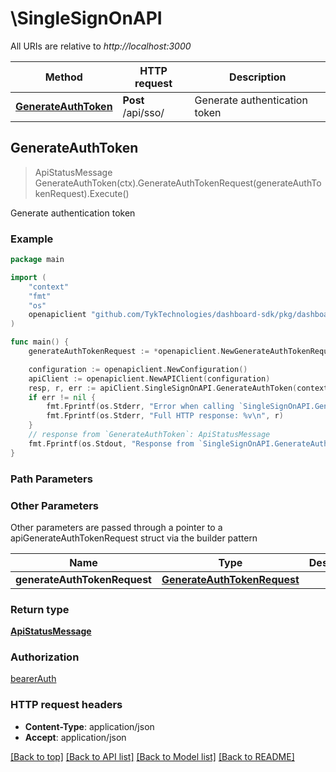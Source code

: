 # \SingleSignOnAPI

All URIs are relative to *http://localhost:3000*

Method | HTTP request | Description
------------- | ------------- | -------------
[**GenerateAuthToken**](SingleSignOnAPI.md#GenerateAuthToken) | **Post** /api/sso/ | Generate authentication token



## GenerateAuthToken

> ApiStatusMessage GenerateAuthToken(ctx).GenerateAuthTokenRequest(generateAuthTokenRequest).Execute()

Generate authentication token



### Example

```go
package main

import (
	"context"
	"fmt"
	"os"
	openapiclient "github.com/TykTechnologies/dashboard-sdk/pkg/dashboard"
)

func main() {
	generateAuthTokenRequest := *openapiclient.NewGenerateAuthTokenRequest() // GenerateAuthTokenRequest |  (optional)

	configuration := openapiclient.NewConfiguration()
	apiClient := openapiclient.NewAPIClient(configuration)
	resp, r, err := apiClient.SingleSignOnAPI.GenerateAuthToken(context.Background()).GenerateAuthTokenRequest(generateAuthTokenRequest).Execute()
	if err != nil {
		fmt.Fprintf(os.Stderr, "Error when calling `SingleSignOnAPI.GenerateAuthToken``: %v\n", err)
		fmt.Fprintf(os.Stderr, "Full HTTP response: %v\n", r)
	}
	// response from `GenerateAuthToken`: ApiStatusMessage
	fmt.Fprintf(os.Stdout, "Response from `SingleSignOnAPI.GenerateAuthToken`: %v\n", resp)
}
```

### Path Parameters



### Other Parameters

Other parameters are passed through a pointer to a apiGenerateAuthTokenRequest struct via the builder pattern


Name | Type | Description  | Notes
------------- | ------------- | ------------- | -------------
 **generateAuthTokenRequest** | [**GenerateAuthTokenRequest**](GenerateAuthTokenRequest.md) |  | 

### Return type

[**ApiStatusMessage**](ApiStatusMessage.md)

### Authorization

[bearerAuth](../README.md#bearerAuth)

### HTTP request headers

- **Content-Type**: application/json
- **Accept**: application/json

[[Back to top]](#) [[Back to API list]](../README.md#documentation-for-api-endpoints)
[[Back to Model list]](../README.md#documentation-for-models)
[[Back to README]](../README.md)


